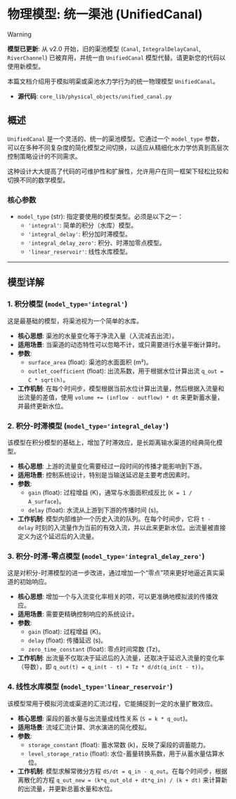 # 物理模型: 统一渠池 (UnifiedCanal)

> [!WARNING]
> **模型已更新**: 从 v2.0 开始，旧的渠池模型 (`Canal`, `IntegralDelayCanal`, `RiverChannel`) 已被弃用，并统一由 `UnifiedCanal` 模型代替。请更新您的代码以使用新模型。

本篇文档介绍用于模拟明渠或渠池水力学行为的统一物理模型 `UnifiedCanal`。

*   **源代码**: `core_lib/physical_objects/unified_canal.py`

## 概述

`UnifiedCanal` 是一个灵活的、统一的渠池模型。它通过一个 `model_type` 参数，可以在多种不同复杂度的简化模型之间切换，以适应从精细化水力学仿真到高层次控制策略设计的不同需求。

这种设计大大提高了代码的可维护性和扩展性，允许用户在同一框架下轻松比较和切换不同的数学模型。

### 核心参数

-   `model_type` (str): 指定要使用的模型类型。必须是以下之一：
    -   `'integral'`: 简单的积分（水库）模型。
    -   `'integral_delay'`: 积分加时滞模型。
    -   `'integral_delay_zero'`: 积分、时滞加零点模型。
    -   `'linear_reservoir'`: 线性水库模型。

---

## 模型详解

### 1. 积分模型 (`model_type='integral'`)

这是最基础的模型，将渠池视为一个简单的水库。

*   **核心思想**: 渠池的水量变化等于净流入量（入流减去出流）。
*   **适用场景**: 当渠道的动态特性可以忽略不计，或只需要进行水量平衡计算时。
*   **参数**:
    -   `surface_area` (float): 渠池的水面面积 (m²)。
    -   `outlet_coefficient` (float): 出流系数，用于根据水位计算出流 `q_out = C * sqrt(h)`。
*   **工作机制**: 在每个时间步，模型根据当前水位计算出流量，然后根据入流量和出流量的差值，使用 `volume += (inflow - outflow) * dt` 来更新蓄水量，并最终更新水位。

### 2. 积分-时滞模型 (`model_type='integral_delay'`)

该模型在积分模型的基础上，增加了时滞效应，是长距离输水渠道的经典简化模型。

*   **核心思想**: 上游的流量变化需要经过一段时间的传播才能影响到下游。
*   **适用场景**: 控制系统设计，特别是当输送延迟是主要考虑因素时。
*   **参数**:
    -   `gain` (float): 过程增益 (K)，通常与水面面积成反比 (`K = 1 / A_surface`)。
    -   `delay` (float): 水流从上游到下游的传播时间 (s)。
*   **工作机制**: 模型内部维护一个历史入流的队列。在每个时间步，它将 `t - delay` 时刻的入流量作为当前的有效入流，并以此来更新水位。出流量被直接定义为这个延迟后的入流量。

### 3. 积分-时滞-零点模型 (`model_type='integral_delay_zero'`)

这是对积分-时滞模型的进一步改进，通过增加一个“零点”项来更好地逼近真实渠道的初始响应。

*   **核心思想**: 增加一个与入流变化率相关的项，可以更准确地模拟波的传播效应。
*   **适用场景**: 需要更精确控制响应的系统设计。
*   **参数**:
    -   `gain` (float): 过程增益 (K)。
    -   `delay` (float): 传播延迟 (s)。
    -   `zero_time_constant` (float): 零点时间常数 (Tz)。
*   **工作机制**: 出流量不仅取决于延迟后的入流量，还取决于延迟入流量的变化率（导数），即 `q_out(t) = q_in(t - τ) + Tz * d/dt(q_in(t - τ))`。

### 4. 线性水库模型 (`model_type='linear_reservoir'`)

该模型常用于模拟河流或渠道的汇流过程，它能捕捉到一定的水量扩散效应。

*   **核心思想**: 渠段的蓄水量与出流量成线性关系 (`S = k * q_out`)。
*   **适用场景**: 流域汇流计算、洪水演进的简化模拟。
*   **参数**:
    -   `storage_constant` (float): 蓄水常数 (k)，反映了渠段的调蓄能力。
    -   `level_storage_ratio` (float): 水位-蓄量转换系数，用于从蓄水量估算水位。
*   **工作机制**: 模型求解常微分方程 `dS/dt = q_in - q_out`。在每个时间步，根据离散化的方程 `q_out_new = (k*q_out_old + dt*q_in) / (k + dt)` 来计算新的出流量，并更新总蓄水量和水位。
